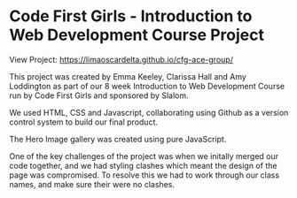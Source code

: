 # Code First Girls - Introduction to Web Development Course Project

View Project:
https://limaoscardelta.github.io/cfg-ace-group/

This project was created by Emma Keeley, Clarissa Hall and Amy Loddington as part of our 8 week Introduction to Web Development Course run by Code First Girls and sponsored by Slalom.

We used HTML, CSS and Javascript, collaborating using Github as a version control system to build our final product.

The Hero Image gallery was created using pure JavaScript.

One of the key challenges of the project was when we initally merged our code together, and we had styling clashes which meant the design of the page was compromised. To resolve this we had to work through our class names, and make sure their were no clashes.
